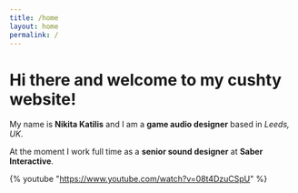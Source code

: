 ```yaml
---
title: /home
layout: home
permalink: /
---
```



# Hi there and welcome to my cushty website!

My name is **Nikita Katilis** and I am a **game audio designer** based in *Leeds, UK*. 

At the moment I work full time as a **senior sound designer** at **Saber Interactive**. 

 {% youtube "https://www.youtube.com/watch?v=08t4DzuCSpU" %}